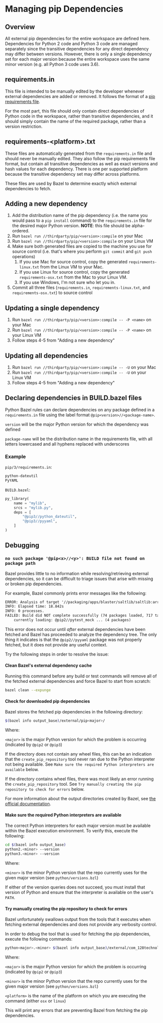 # Managing pip Dependencies

## Overview

All external pip dependencies for the entire workspace are defined here.
Dependencies for Python 2 code and Python 3 code are managed separately since
the transitive dependencies for any direct dependency may differ between
versions. However, there is only a single dependency set for each major version
because the entire workspace uses the same minor version (e.g. all Python 3 code
uses 3.6).

## requirements.in

This file is intended to be manually edited by the developer whenever external
dependencies are added or removed. It follows the format of a [pip requirements
file](https://pip.pypa.io/en/stable/user_guide/#requirements-files).

For the most part, this file should only contain direct dependencies of Python
code in the workspace, rather than transitive dependencies, and it should simply
contain the name of the required package, rather than a version restriction.

## requirements-\<platform\>.txt

These files are automatically generated from the `requirements.in` file and
should never be manually edited. They also follow the pip requirements file
format, but contain all transitive dependencies as well as exact versions and
hash values for each dependency. There is one per supported platform because
the transitive dependency set may differ across platforms.

These files are used by Bazel to determine exactly which external dependencies
to fetch.

## Adding a new dependency

1. Add the distribution name of the pip dependency (i.e. the name you would pass
   to a `pip install` command) to the `requirements.in` file for the desired
   major Python version. **NOTE**: this file should be alpha-ordered.
1. Run `bazel run //thirdparty/pip/<version>:compile` on your Mac
1. Run `bazel run //thirdparty/pip/<version>:compile` on your Linux
   VM
1. Make sure both generated files are copied to the machine you use for source
   control (i.e. that's where you perform `git commit` and `git push` operations)
   1. If you use Mac for source control, copy the generated
      `requirements-linux.txt` from the Linux VM to your Mac.
   1. If you use Linux for source control, copy the generated
      `requirements-osx.txt` from the Mac to your Linux VM.
   1. If you use Windows, I'm not sure who let you in.
1. Commit all three files (`requirements.in`, `requirements-linux.txt`, and
   `requirements-osx.txt`) to source control

## Updating a single dependency

1. Run `bazel run //thirdparty/pip/<version>:compile -- -P <name>` on
   your Mac
1. Run `bazel run //thirdparty/pip/<version>:compile -- -P <name>` on
   your Linux VM
1. Follow steps 4-5 from "Adding a new dependency"

## Updating all dependencies

1. Run `bazel run //thirdparty/pip/<version>:compile -- -U` on your
   Mac
1. Run `bazel run //thirdparty/pip/<version>:compile -- -U` on your
   Linux VM
1. Follow steps 4-5 from "Adding a new dependency"

## Declaring dependencies in BUILD.bazel files

Python Bazel rules can declare dependencies on any package defined in a
`requirements.in` file using the label format `@pip<version>//<package-name>`.

`version` will be the major Python version for which the dependency was defined

`package-name` will be the distribution name in the requirements file, with all
letters lowercased and all hyphens replaced with underscores

### Example

`pip/3/requirements.in`:

```txt
python-dateutil
PyYAML
```

`BUILD.bazel`:

```py
py_library(
    name = "mylib",
    srcs = "mylib.py",
    deps = [
        "@pip3//python_dateutil",
        "@pip3//pyyaml",
    ]
)
```

## Debugging

### `no such package '@pip<x>//<y>': BUILD file not found on package path`

Bazel provides little to no information while resolving/retrieving external dependencies, so it can be difficult to triage issues that arise with missing or broken pip dependencies.

For example, Bazel commonly prints error messages like the following:

```txt
ERROR: Analysis of target '//packaging/apps/blaster/saltlib/saltlib:arrow' failed; build aborted: no such package '@pip2//pyyaml': BUILD file not found on package path
INFO: Elapsed time: 18.842s
INFO: 0 processes.
FAILED: Build did NOT complete successfully (74 packages loaded, 717 targets configured)
    currently loading: @pip2//pytest_mock ... (4 packages)
```

This error does not occur until _after_ external dependencies have been fetched and Bazel has proceeded to analyze the dependency tree. The only thing it indicates is that the `@pip2//pyyaml` package was not properly fetched, but it does not provide any useful context.

Try the following steps in order to resolve the issue:

#### Clean Bazel's external dependency cache

Running this command before any build or test commands will remove all of the fetched external dependencies and force Bazel to start from scratch:

```sh
bazel clean --expunge
```

#### Check for downloaded pip dependencies

Bazel stores the fetched pip dependencies in the following directory:

```sh
$(bazel info output_base)/external/pip<major>/
```

Where:

`<major>` is the major Python version for which the problem is occurring (indicated by `@pip2` or `@pip3`)

If the directory does not contain any wheel files, this can be an indication that the `create_pip_repository` tool never ran due to the Python interpreter not being available. See `Make sure the required Python interpreters are available` below.

If the directory contains wheel files, there was most likely an error running the `create_pip_repository` tool. See `Try manually creating the pip repository to check for errors` below.

For more information about the output directories created by Bazel, see [the official documentation](https://docs.bazel.build/versions/master/output_directories.html).

#### Make sure the required Python interpreters are available

The correct Python interpreters for each major version must be available within the Bazel execution environment. To verify this, execute the following:

```sh
cd $(bazel info output_base)
python2.<minor> --version
python3.<minor> --version
```

Where:

`<minor>` is the minor Python version that the repo currently uses for the given major version (see `python/versions.bzl`)

If either of the version queries does not succeed, you must install that version of Python and ensure that the interpreter is available on the user's `PATH`.

#### Try manually creating the pip repository to check for errors

Bazel unfortunately swallows output from the tools that it executes when fetching external dependencies and does not provide any verbosity control.

In order to debug the tool that is used for fetching the pip dependencies, execute the following commands:

```sh
python<major>.<minor> $(bazel info output_base)/external/com_128technology_rules_pip/tools/create_pip_repository.par /tmp/bazel-pip-repo thirdparty/pip/<major>/requirements-<platform>.txt
```

Where:

`<major>` is the major Python version for which the problem is occurring (indicated by `@pip2` or `@pip3`)

`<minor>` is the minor Python version that the repo currently uses for the given major version (see `python/versions.bzl`)

`<platform>` is the name of the platform on which you are executing the command (either `osx` or `linux`)

This will print any errors that are preventing Bazel from fetching the pip dependencies.
